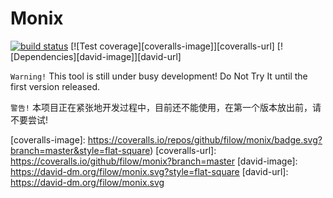 # Monix

[![build status][travis-image]][travis-url]
[![Test coverage][coveralls-image]][coveralls-url]
[![Dependencies][david-image]][david-url]


`Warning!` This tool is still under busy development! Do Not Try It until the first version released.

`警告!` 本项目正在紧张地开发过程中，目前还不能使用，在第一个版本放出前，请不要尝试!



[travis-image]: https://img.shields.io/travis/filow/monix/master.svg?style=flat-square
[travis-url]: https://travis-ci.org/filow/monix
[coveralls-image]: https://coveralls.io/repos/github/filow/monix/badge.svg?branch=master&style=flat-square)
[coveralls-url]: https://coveralls.io/github/filow/monix?branch=master
[david-image]: https://david-dm.org/filow/monix.svg?style=flat-square
[david-url]: https://david-dm.org/filow/monix.svg
